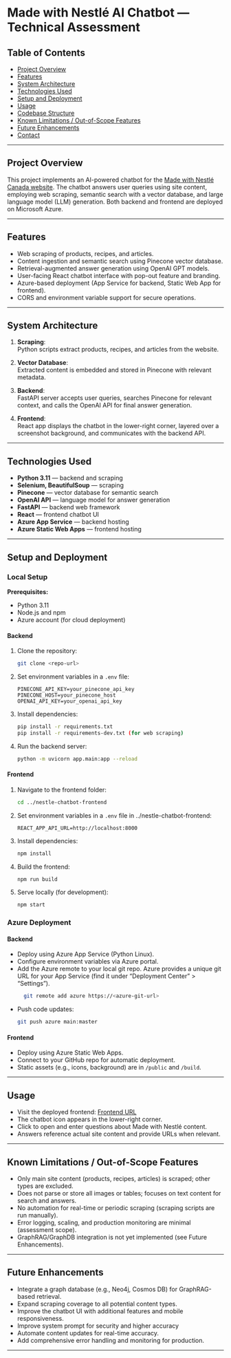 # Made with Nestlé AI Chatbot — Technical Assessment

## Table of Contents
- [Project Overview](#project-overview)
- [Features](#features)
- [System Architecture](#system-architecture)
- [Technologies Used](#technologies-used)
- [Setup and Deployment](#setup-and-deployment)
- [Usage](#usage)
- [Codebase Structure](#codebase-structure)
- [Known Limitations / Out-of-Scope Features](#known-limitations--out-of-scope-features)
- [Future Enhancements](#future-enhancements)
- [Contact](#contact)

---

## Project Overview

This project implements an AI-powered chatbot for the [Made with Nestlé Canada website](https://www.madewithnestle.ca/). The chatbot answers user queries using site content, employing web scraping, semantic search with a vector database, and large language model (LLM) generation. Both backend and frontend are deployed on Microsoft Azure.

---

## Features

- Web scraping of products, recipes, and articles.
- Content ingestion and semantic search using Pinecone vector database.
- Retrieval-augmented answer generation using OpenAI GPT models.
- User-facing React chatbot interface with pop-out feature and branding.
- Azure-based deployment (App Service for backend, Static Web App for frontend).
- CORS and environment variable support for secure operations.

---

## System Architecture

1. **Scraping**:  
   Python scripts extract products, recipes, and articles from the website.

2. **Vector Database**:  
   Extracted content is embedded and stored in Pinecone with relevant metadata.

3. **Backend**:  
   FastAPI server accepts user queries, searches Pinecone for relevant context, and calls the OpenAI API for final answer generation.

4. **Frontend**:  
   React app displays the chatbot in the lower-right corner, layered over a screenshot background, and communicates with the backend API.

---

## Technologies Used

- **Python 3.11** — backend and scraping
- **Selenium, BeautifulSoup** — scraping
- **Pinecone** — vector database for semantic search
- **OpenAI API** — language model for answer generation
- **FastAPI** — backend web framework
- **React** — frontend chatbot UI
- **Azure App Service** — backend hosting
- **Azure Static Web Apps** — frontend hosting

---

## Setup and Deployment

### Local Setup

**Prerequisites:**  
- Python 3.11  
- Node.js and npm  
- Azure account (for cloud deployment)

#### Backend

1. Clone the repository:
    ```bash
    git clone <repo-url>
    ```

2. Set environment variables in a `.env` file:
    ```
    PINECONE_API_KEY=your_pinecone_api_key
    PINECONE_HOST=your_pinecone_host
    OPENAI_API_KEY=your_openai_api_key
    ```

3. Install dependencies:
    ```bash
    pip install -r requirements.txt
    pip install -r requirements-dev.txt (for web scraping)
    ```

4. Run the backend server:
    ```bash
    python -m uvicorn app.main:app --reload
    ```

#### Frontend

1. Navigate to the frontend folder:
    ```bash
    cd ../nestle-chatbot-frontend
    ```

2. Set environment variables in a `.env` file in ../nestle-chatbot-frontend:
    ```
    REACT_APP_API_URL=http://localhost:8000
    ```

3. Install dependencies:
    ```bash
    npm install
    ```

4. Build the frontend:
    ```bash
    npm run build
    ```

5. Serve locally (for development):
    ```bash
    npm start
    ```

### Azure Deployment

#### Backend

- Deploy using Azure App Service (Python Linux).
- Configure environment variables via Azure portal.
- Add the Azure remote to your local git repo.
  Azure provides a unique git URL for your App Service (find it under “Deployment Center” > “Settings”).
  ```bash
    git remote add azure https://<azure-git-url>
  ```
- Push code updates:
    ```bash
    git push azure main:master
    ```

#### Frontend

- Deploy using Azure Static Web Apps.
- Connect to your GitHub repo for automatic deployment.
- Static assets (e.g., icons, background) are in `/public` and `/build`.

---

## Usage

- Visit the deployed frontend: [Frontend URL](https://salmon-pond-0ce065a0f.6.azurestaticapps.net)
- The chatbot icon appears in the lower-right corner.
- Click to open and enter questions about Made with Nestlé content.
- Answers reference actual site content and provide URLs when relevant.

---

## Known Limitations / Out-of-Scope Features

- Only main site content (products, recipes, articles) is scraped; other types are excluded.
- Does not parse or store all images or tables; focuses on text content for search and answers.
- No automation for real-time or periodic scraping (scraping scripts are run manually).
- Error logging, scaling, and production monitoring are minimal (assessment scope).
- GraphRAG/GraphDB integration is not yet implemented (see Future Enhancements).

---

## Future Enhancements

- Integrate a graph database (e.g., Neo4j, Cosmos DB) for GraphRAG-based retrieval.
- Expand scraping coverage to all potential content types.
- Improve the chatbot UI with additional features and mobile responsiveness.
- Improve system prompt for security and higher accuracy
- Automate content updates for real-time accuracy.
- Add comprehensive error handling and monitoring for production.

---
